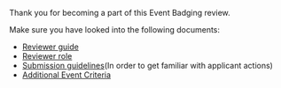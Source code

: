 Thank you for becoming a part of this Event Badging review.

Make sure you have looked into the following documents:
  - [Reviewer guide](https://github.com/badging/diversity-and-inclusion/reviewer-guide.md)
  - [Reviewer role](https://github.com/badging/diversity-and-inclusion/roles/reviewer.md)
  - [Submission guidelines](https://github.com/badging/event-diversity-and-inclusion/submission/guidelines.md)(In order to get familiar with applicant actions)
  - [Additional Event Criteria](https://github.com/badging/event-diversity-and-inclusion/submission/event-criteria.md)
